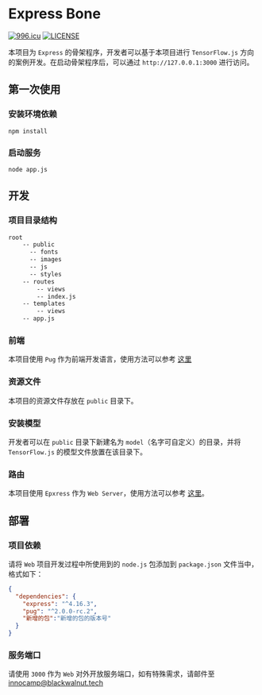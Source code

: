 # Express Bone

[![996.icu](https://img.shields.io/badge/link-996.icu-red.svg)](https://996.icu)
[![LICENSE](https://img.shields.io/badge/license-Anti%20996-blue.svg)](https://github.com/996icu/996.ICU/blob/master/LICENSE)

本项目为 `Express` 的骨架程序，开发者可以基于本项目进行 `TensorFlow.js` 方向的案例开发。在启动骨架程序后，可以通过 `http://127.0.0.1:3000` 进行访问。

## 第一次使用

### 安装环境依赖

``` shell
npm install
```

### 启动服务

``` shell
node app.js
```

## 开发

### 项目目录结构

``` txt
root
    -- public
      -- fonts
      -- images
      -- js
      -- styles
    -- routes
        -- views
        -- index.js
    -- templates
        -- views
    -- app.js
```

### 前端

本项目使用 `Pug` 作为前端开发语言，使用方法可以参考 [这里](https://pugjs.org/api/getting-started.html)

### 资源文件

本项目的资源文件存放在 `public` 目录下。

### 安装模型

开发者可以在 `public` 目录下新建名为 `model`（名字可自定义）的目录，并将 `TensorFlow.js` 的模型文件放置在该目录下。

### 路由

本项目使用 `Epxress` 作为 `Web Server`，使用方法可以参考 [这里](http://expressjs.com/en/guide/routing.html)。

## 部署

### 项目依赖

请将 `Web` 项目开发过程中所使用到的 `node.js` 包添加到 `package.json` 文件当中，格式如下：

``` json
{
  "dependencies": {
    "express": "^4.16.3",
    "pug": "^2.0.0-rc.2",
    "新增的包":"新增的包的版本号"
  }
}
```

### 服务端口

请使用 `3000` 作为 `Web` 对外开放服务端口，如有特殊需求，请邮件至 [innocamp@blackwalnut.tech](mailto:innocamp@blackwalnut.tech)